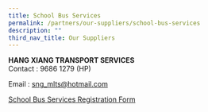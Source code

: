```yaml
---
title: School Bus Services
permalink: /partners/our-suppliers/school-bus-services
description: ""
third_nav_title: Our Suppliers
---
```

<p><strong>HANG XIANG TRANSPORT SERVICES<br /></strong>Contact : 9686 1279 (HP)</p>
<p>Email : <a href="mailto:sng_mlts@hotmail.com">sng_mlts@hotmail.com</a></p>
<p><a href="https://sengkanggreenpri.moe.edu.sg/qql/slot/u160/For%20Parents/School%20Bus%20Services%20for%20Year%202022.pdf" target="_blank" rel="noopener">School Bus Services Registration Form</a></p>